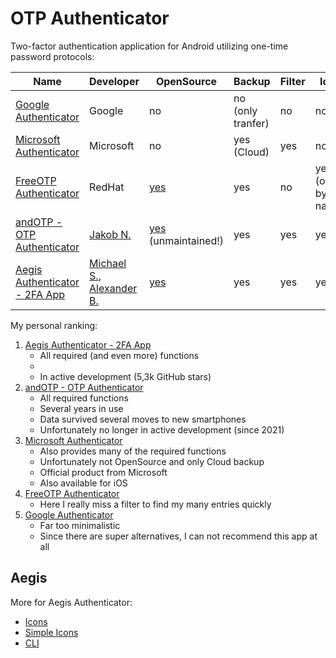 # OTP Authenticator

Two-factor authentication application for Android utilizing one-time password protocols:

| Name | Developer | OpenSource | Backup | Filter | Icon | Rename |
|------|-----------|------------|--------|--------|------|--------|
| [Google Authenticator](https://play.google.com/store/apps/details?id=com.google.android.apps.authenticator2) | Google | no | no (only tranfer) | no | no | only username (label) |
| [Microsoft Authenticator](https://play.google.com/store/apps/details?id=com.azure.authenticator) | Microsoft | no | yes (Cloud) | yes | no | only issuer |
| [FreeOTP Authenticator](https://play.google.com/store/apps/details?id=org.fedorahosted.freeotp) | RedHat | [yes](https://github.com/freeotp/freeotp-android) | yes | no | yes (only by name) | yes |
| [andOTP - OTP Authenticator](https://play.google.com/store/apps/details?id=org.shadowice.flocke.andotp) | [Jakob N.](https://github.com/flocke) | [yes](https://github.com/andOTP/andOTP) (unmaintained!) | yes | yes | yes | yes |
| [Aegis Authenticator - 2FA App](https://play.google.com/store/apps/details?id=com.beemdevelopment.aegis) | [Michael S.](https://github.com/michaelschattgen), [Alexander B.](https://github.com/alexbakker) | [yes](https://github.com/beemdevelopment/Aegis) | yes | yes | yes | yes |

My personal ranking:

1. [Aegis Authenticator - 2FA App](https://play.google.com/store/apps/details?id=com.beemdevelopment.aegis)
    * All required (and even more) functions
    * 
    * In active development (5,3k GitHub stars)
1. [andOTP - OTP Authenticator](https://play.google.com/store/apps/details?id=org.shadowice.flocke.andotp)
    * All required functions
    * Several years in use
    * Data survived several moves to new smartphones
    * Unfortunately no longer in active development (since 2021)
1. [Microsoft Authenticator](https://play.google.com/store/apps/details?id=com.azure.authenticator)
    * Also provides many of the required functions
    * Unfortunately not OpenSource and only Cloud backup
    * Official product from Microsoft
    * Also available for iOS
1. [FreeOTP Authenticator](https://play.google.com/store/apps/details?id=org.fedorahosted.freeotp)
    * Here I really miss a filter to find my many entries quickly
1. [Google Authenticator](https://play.google.com/store/apps/details?id=com.google.android.apps.authenticator2)
    * Far too minimalistic
    * Since there are super alternatives, I can not recommend this app at all

## Aegis

More for Aegis Authenticator:

* [Icons](https://aegis-icons.github.io/)
* [Simple Icons](https://github.com/alexbakker/aegis-simple-icons)
* [CLI](https://github.com/navilg/aegis-cli)